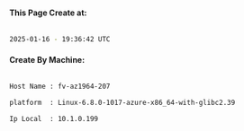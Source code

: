 
   
#### This Page Create at:

```bash

2025-01-16 - 19:36:42 UTC

```

#### Create By Machine:

```bash

Host Name : fv-az1964-207

platform  : Linux-6.8.0-1017-azure-x86_64-with-glibc2.39

Ip Local  : 10.1.0.199

```

